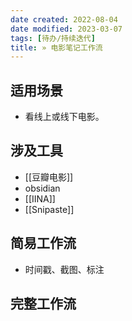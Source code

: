 ```yaml
---
date created: 2022-08-04
date modified: 2023-03-07
tags: [待办/持续迭代]
title: » 电影笔记工作流
---
```


## 适用场景

- 看线上或线下电影。

## 涉及工具

- [[豆瓣电影]]
- obsidian
- [[IINA]]
- [[Snipaste]]

## 简易工作流

- 时间戳、截图、标注

## 完整工作流
